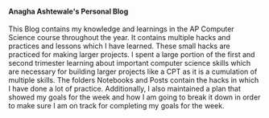 #### Anagha Ashtewale's Personal Blog

This Blog contains my knowledge and learnings in the AP Computer Science course throughout the year. It contains multiple hacks and practices and lessons which I have learned. These small hacks are practiced for making larger projects. I spent a large portion of the first and second trimester learning about important computer science skills which are necessary for building larger projects like a CPT as it is a cumulation of multiple skills. The folders Notebooks and Posts contain the hacks in which I have done a lot of practice. Additionally, I also maintained a plan that showed my goals for the week and how I am going to break it down in order to make sure I am on track for completing my goals for the week. 
